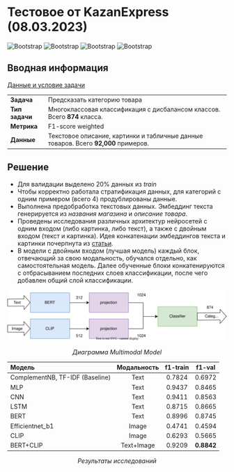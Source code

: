 # Тестовое от KazanExpress (08.03.2023)
![Bootstrap](https://img.shields.io/badge/-PyTorch-05122A?style=flat-square&logo=PyTorch&color=353535) ![Bootstrap](https://img.shields.io/badge/-Scikit%20Learn-05122A?style=flat-square&logo=Scikit-Learn&color=353535) ![Bootstrap](https://img.shields.io/badge/-Pandas-05122A?style=flat-square&logo=Pandas&color=353535) ![Bootstrap](https://img.shields.io/badge/🤗-Hugging%20Face-05122A?style=flat-square&logo=Hugging-Face&color=353535)
## Вводная информация
[Данные и условие задачи](https://remarkable-cockatoo-98b.notion.site/KazanExpress-d1c9915724544e1693afd0ca1b61a957)

|||
|:---|---|
|**Задача**| Предсказать категорию товара|
|**Тип задачи**|Многоклассовая классификация с дисбалансом классов. Всего **874** класса.|
|**Метрика**| F1-score weighted|
|**Данные**| Текстовое описание, картинки и табличные данные товаров. Всего **92,000** примеров.|

## Решение
+ Для валидации выделено 20% данных из *train*
+ Чтобы корректно работала стратификация данных, для категорий с одним примером (всего 4) продублированы данные.
+ Выполнена предобработка текстовых данных. Эмбеддинг текста генерируется из *названия магазина* и *описание товара*.
+ Проведены исследования различных архитектур нейросетей с одним входом (либо картинка, либо текст), а также с двойным входом (текст и картинка). Идея конкатенации эмбеддингов текста и картинки почерпнута из [статьи](https://www.researchgate.net/publication/347688606_Image_and_Text_fusion_for_UPMC_Food-101_using_BERT_and_CNNs).
+ В модели с двойным входом (лучшая модель) каждый блок, отвечающий за свою модальность, обучался отдельно, как самостоятельная модель. Далее обученные блоки конкатенируются с отбрасыванием последних слоев классификации, после чего добавлен общий слой классификации. 

![Диаграмма](img/Диаграмма.svg)
<p style="text-align: center; font-style: italic;">Диаграмма Multimodal Model<p>

|Модель|Модальность|f1-train|f1-val|
|:---|:---:|:---:|:---:|
|ComplementNB, TF-IDF (Baseline)|Text|0.7824|0.6972|
|MLP|Text|0.9437|0.8465|
|CNN|Text|0.9411|0.8563|
|LSTM|Text|0.8715|0.8665|
|BERT|Text|0.8996|0.8745|
|Efficientnet_b1|Image|0.4741|0.4594|
|CLIP|Image|0.6293|0.5665|
|BERT+CLIP|Text+Image|0.9209|**0.8842**|
<p style="text-align: center; font-style: italic;">Результаты исследований<p>




